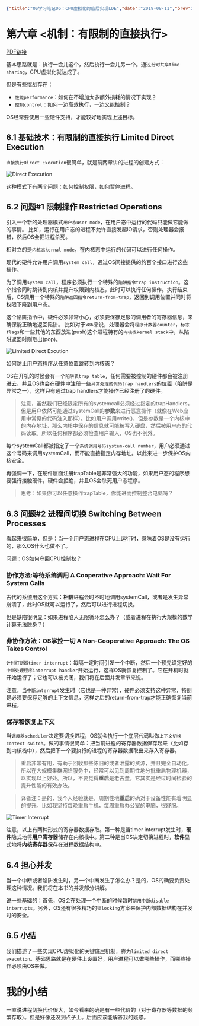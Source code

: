 ```json lw-blog-meta
{"title":"OS学习笔记06：CPU虚拟化的底层实现LDE","date":"2019-08-11","brev":"接下来讲一下底层的机制。","tags":["OS"],"path":"blog/2019/190811-OS学习笔记-06.md"}
```



# 第六章 <机制：有限制的直接执行>

[PDF链接](http://pages.cs.wisc.edu/~remzi/OSTEP/cpu-mechanisms.pdf)

基本思路就是：执行一会儿这个，然后执行一会儿另一个。通过`分时共享time sharing`，CPU虚拟化就达成了。

但是有些挑战存在：

- `性能performance`：如何在不增加太多额外损耗的情况下实现？
- `控制control`：如何一边高效执行，一边又能控制？

OS经常要使用一些硬件支持，才能较好地实现上述目标。

## 6.1 基础技术：有限制的直接执行 Limited Direct Execution

`直接执行Direct Execution`很简单，就是前两章讲的进程的创建方式：

![Direct Execution](https://raw.githubusercontent.com/Saodd/Saodd.github.io.backup-Jun2020/master/static/blog/2019-08-11-DirectExcution.png)

这种模式下有两个问题：如何控制权限，如何暂停进程。

## 6.2 问题#1 限制操作 Restricted Operations

引入一个新的处理器模式`用户态user mode`，在用户态中运行的代码只能做它能做的事情。
比如，运行在用户态的进程不允许直接发起IO请求，否则处理器会报错，然后OS会把进程杀死。

相对立的是`内核态kernal mode`，在内核态中运行的代码可以进行任何操作。

现代的硬件允许用户调用`system call`，通过OS间接提供的约百个接口进行这些操作。

为了调用`system call`，程序必须执行一个特殊的`陷阱指令trap instruction`。这个指令同时跳转到内核并提升权限到内核态，此时可以执行任何操作。执行结束后，OS调用一个特殊的`陷阱返回指令return-from-trap`，返回到调用位置并同时将权限下降到用户态。

这个陷阱指令中，硬件必须非常小心，必须要保存足够的调用者的寄存器信息，来确保能正确地返回陷阱。
比如对于`x86`来说，处理器会将`程序计数器counter`，`标志flags`和一些其他的东西放进(push)这个进程特有的`内核栈kernel stack`中，从陷阱返回时则取出(pop)。

![Limited Direct Excution](https://raw.githubusercontent.com/Saodd/Saodd.github.io.backup-Jun2020/master/static/blog/2019-08-11-LimitedDirectExcution.png)

如何防止用户态程序从任意位置跳转到内核态？

OS在开机的时候会有一个`陷阱表trap table`，任何需要被控制的硬件都会被注册进去，并且OS也会在硬件中注册一些`异常处理的代码trap handlers`的位置（陷阱是异常之一），这样只有通过trap handlers才能操作已经注册了的硬件。

> 注意，虽然我们已经限定所有的systemcall必须经过指定的trapHandlers，但是用户依然可能通过systemCall的**参数**来进行恶意操作（就像在Web应用中常见的代码注入那样）。比如用户调用write()，但是参数是一个内核中的内存地址，那么内核中保存的信息就可能被写入硬盘，然后被用户态的代码读取。所以任何程序都必须检查用户输入，OS也不例外。

每个systemCall都被指定了一个`系统调用号码system-call number`，用户必须通过这个号码来调用systemCall，而不能直接指定内存地址。以此来进一步保护OS内核安全。

再强调一下，在硬件层面注册trapTable是非常强大的功能，如果用户态的程序想要强行接触硬件，硬件会拒绝，并且OS会杀死用户态程序。

> 思考：如果你可以任意操作trapTable，你能进而控制整台电脑吗？

## 6.3 问题#2 进程间切换 Switching Between Processes

看起来很简单，但是：当一个用户态进程在CPU上运行时，意味着OS是没有运行的，那么OS什么也做不了。

问题：OS如何夺回CPU控制权？

### 协作方法:等待系统调用 A Cooperative Approach: Wait For System Calls

古代的系统用这个方式：**相信**进程会时不时地调用systemCall，或者是发生异常崩溃了，此时OS就可以运行了，然后可以进行进程切换。

但是缺陷很明显：如果进程陷入无限循环怎么办？（或者进程在执行大规模的数学计算无法脱身？）

### 非协作方法：OS掌控一切 A Non-Cooperative Approach: The OS Takes Control

`计时打断器timer interrupt`：每隔一定时间引发一个中断，然后一个预先设定好的`中断处理程序interrupt handler`开始运行，这样OS就恢复控制了。它在开机时就开始运行了；它也可以被关闭，我们将在后面并发章节来说。

注意，当`中断interrupt`发生时（它也是一种异常），硬件必须支持这种异常，特别是必须要保存足够的上下文信息，这样之后的return-from-trap才能正确恢复当前进程。

### 保存和恢复上下文

当`调度器scheduler`决定要切换进程，OS就会执行一个底层代码叫做`上下文切换context switch`。做的事情很简单：把当前进程的寄存器数据保存起来（比如存到内核栈中），然后把下一个要执行的进程的寄存器数据取出来存入寄存器。

> 重启非常有用，有助于回收那些陈旧的或者泄露的资源，并且完全自动化。所以在大规模集群网络服务中，经常可以见到周期性地分批重启物理机器，以实现以上好处。所以，不要觉得**重启**是老古董，它其实是经过时间检验的提升性能的有效办法。

> 译者注：是的，我个人经验就是，周期性地**重启**的确对于设备性能有着明显的提升。比如我坚持每晚重启手机，每周重启办公室的电脑，很舒服。

![Timer Interrupt](https://raw.githubusercontent.com/Saodd/Saodd.github.io.backup-Jun2020/master/static/blog/2019-08-11-LDE-TimerInterrupt.png)

注意，以上有两种形式的寄存器数据存取。第一种是当timer interrupt发生时，**硬件**隐式地将**用户寄存器**储存在内核栈中。第二种是当OS决定切换进程时，**软件**显式地将**内核寄存器**保存在进程数据结构中。

## 6.4 担心并发

当一个中断或者陷阱发生时，另一个中断发生了怎么办？是的，OS的确要负责处理这种情况。我们将在本书的并发部分讲解。

说一些基础的：首先，OS会在处理一个中断的时候暂时`禁用中断disable interrupts`。另外，OS还有很多精巧的`锁locking`方案来保护内部数据结构在并发时的安全。

## 6.5 小结

我们描述了一些实现CPU虚拟化的关键底层机制，称为`limited direct execution`。基础思路就是在硬件上设置好，用户进程可以做哪些操作，而哪些操作必须由OS来做。

# 我的小结

一直说进程切换代价很大，如今看来的确是有一些代价的（对于寄存器等数据的频繁存取）。但是好像还没到点子上。后面应该能解答我的疑惑。

